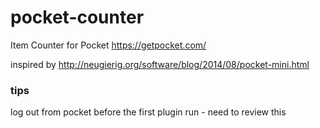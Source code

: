 # pocket-counter
Item Counter for Pocket https://getpocket.com/

inspired by http://neugierig.org/software/blog/2014/08/pocket-mini.html

### tips
log out from pocket before the first plugin run - need to review this
